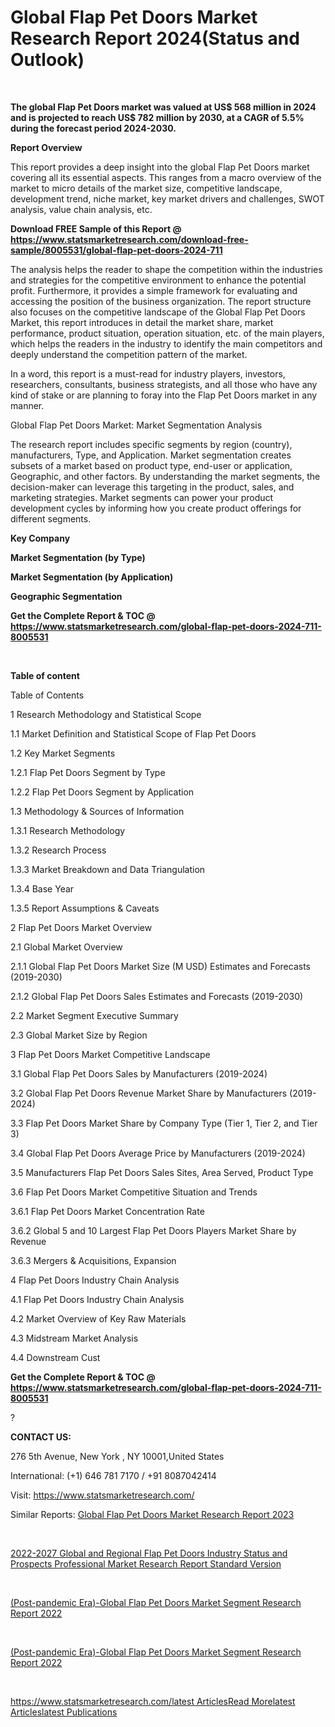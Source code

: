 <h1>Global Flap Pet Doors Market Research Report 2024(Status and Outlook)</h1><br/><p><strong>The global Flap Pet Doors market was valued at US$ 568 million in 2024 and is projected to reach US$ 782 million by 2030, at a <strong>CAGR</strong> of 5.5% during the forecast period 2024-2030.</strong></p>
 
 
 
 <p><strong>Report Overview</strong></p>
 
 
 
 <p>This report provides a deep insight into the global Flap Pet Doors market covering all its essential aspects. This ranges from a macro overview of the market to micro details of the market size, competitive landscape, development trend, niche market, key market drivers and challenges, SWOT analysis, value chain analysis, etc.</p>
 
 
 
 <p><strong>Download FREE Sample of this Report @ <a href="https://www.statsmarketresearch.com/download-free-sample/8005531/global-flap-pet-doors-2024-711">https://www.statsmarketresearch.com/download-free-sample/8005531/global-flap-pet-doors-2024-711</a></strong></p>
 
 
 
 <p>The analysis helps the reader to shape the competition within the industries and strategies for the competitive environment to enhance the potential profit. Furthermore, it provides a simple framework for evaluating and accessing the position of the business organization. The report structure also focuses on the competitive landscape of the Global Flap Pet Doors Market, this report introduces in detail the market share, market performance, product situation, operation situation, etc. of the main players, which helps the readers in the industry to identify the main competitors and deeply understand the competition pattern of the market.</p>
 
 
 
 <p>In a word, this report is a must-read for industry players, investors, researchers, consultants, business strategists, and all those who have any kind of stake or are planning to foray into the Flap Pet Doors market in any manner.</p>
 
 
 
 <p>Global Flap Pet Doors Market: Market Segmentation Analysis</p>
 
 
 
 <p>The research report includes specific segments by region (country), manufacturers, Type, and Application. Market segmentation creates subsets of a market based on product type, end-user or application, Geographic, and other factors. By understanding the market segments, the decision-maker can leverage this targeting in the product, sales, and marketing strategies. Market segments can power your product development cycles by informing how you create product offerings for different segments.</p>
 
 
 
 <p><strong>Key Company</strong></p>
 
 
 
 <p><strong>Market Segmentation (by Type)</strong></p>
 
 
 
 <p><strong>Market Segmentation (<strong>by Application</strong>)</strong></p>
 
 
 
 <p><strong>Geographic Segmentation</strong></p>
 
 
 
 <div><b>Get the Complete Report & TOC @ <a href="https://www.statsmarketresearch.com/global-flap-pet-doors-2024-711-8005531">https://www.statsmarketresearch.com/global-flap-pet-doors-2024-711-8005531</a></b></div>
 
 
 
 <p><br />
 
 <b>Table of content</b></p>
 
 
 
 <p>Table of Contents<br />
 
 1 Research Methodology and Statistical Scope<br />
 
 1.1 Market Definition and Statistical Scope of Flap Pet Doors<br />
 
 1.2 Key Market Segments<br />
 
 1.2.1 Flap Pet Doors Segment by Type<br />
 
 1.2.2 Flap Pet Doors Segment by Application<br />
 
 1.3 Methodology & Sources of Information<br />
 
 1.3.1 Research Methodology<br />
 
 1.3.2 Research Process<br />
 
 1.3.3 Market Breakdown and Data Triangulation<br />
 
 1.3.4 Base Year<br />
 
 1.3.5 Report Assumptions & Caveats<br />
 
 2 Flap Pet Doors Market Overview<br />
 
 2.1 Global Market Overview<br />
 
 2.1.1 Global Flap Pet Doors Market Size (M USD) Estimates and Forecasts (2019-2030)<br />
 
 2.1.2 Global Flap Pet Doors Sales Estimates and Forecasts (2019-2030)<br />
 
 2.2 Market Segment Executive Summary<br />
 
 2.3 Global Market Size by Region<br />
 
 3 Flap Pet Doors Market Competitive Landscape<br />
 
 3.1 Global Flap Pet Doors Sales by Manufacturers (2019-2024)<br />
 
 3.2 Global Flap Pet Doors Revenue Market Share by Manufacturers (2019-2024)<br />
 
 3.3 Flap Pet Doors Market Share by Company Type (Tier 1, Tier 2, and Tier 3)<br />
 
 3.4 Global Flap Pet Doors Average Price by Manufacturers (2019-2024)<br />
 
 3.5 Manufacturers Flap Pet Doors Sales Sites, Area Served, Product Type<br />
 
 3.6 Flap Pet Doors Market Competitive Situation and Trends<br />
 
 3.6.1 Flap Pet Doors Market Concentration Rate<br />
 
 3.6.2 Global 5 and 10 Largest Flap Pet Doors Players Market Share by Revenue<br />
 
 3.6.3 Mergers & Acquisitions, Expansion<br />
 
 4 Flap Pet Doors Industry Chain Analysis<br />
 
 4.1 Flap Pet Doors Industry Chain Analysis<br />
 
 4.2 Market Overview of Key Raw Materials<br />
 
 4.3 Midstream Market Analysis<br />
 
 4.4 Downstream Cust</p>
 
 
 
 <div><b>Get the Complete Report & TOC @ <a href="https://www.statsmarketresearch.com/global-flap-pet-doors-2024-711-8005531">https://www.statsmarketresearch.com/global-flap-pet-doors-2024-711-8005531</a></b></div>
 
 
 
 <p>? </p>
 
 
 
 <p><b>CONTACT US:</b><br />
 
 276 5th Avenue, New York , NY 10001,United States<br />
 
 International: (+1) 646 781 7170 / +91 8087042414<br />
 
 Visit: <a href="https://www.statsmarketresearch.com/">https://www.statsmarketresearch.com/</a><br />
 
 Similar Reports: <a href="https://www.statsmarketresearch.com/global-flap-pet-doors-2024-711-8005531">Global Flap Pet Doors Market Research Report 2023</a><br />
 
 <br />
 
 <a href="https://www.statsmarketresearch.com/global-flap-pet-doors-2024-711-8005531">2022-2027 Global and Regional Flap Pet Doors Industry Status and Prospects Professional Market Research Report Standard Version</a><br />
 
 <br />
 
 <a href="https://www.statsmarketresearch.com/global-flap-pet-doors-2024-711-8005531">(Post-pandemic Era)-Global Flap Pet Doors Market Segment Research Report 2022</a><br />
 
 <br />
 
 <a href="https://www.statsmarketresearch.com/global-flap-pet-doors-2024-711-8005531">(Post-pandemic Era)-Global Flap Pet Doors Market Segment Research Report 2022</a><br />
 
 <br />
 
 <a href="https://gyeongbokgung.com">https://www.statsmarketresearch.com/</a><a href="https://hallyeomaritime.com">latest Articles</a><a href="https://jingwansa.com">Read More</a><a href="https://nguoiviet.jp/">latest Articles</a><a href="https://www.intelmarketresearch.com/">latest Publications</a></p>